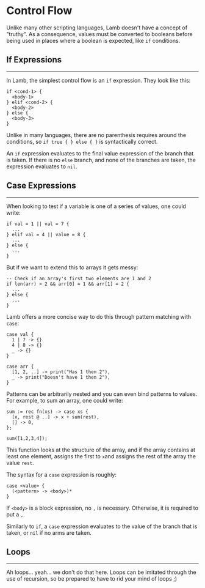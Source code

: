 # Control Flow

Unlike many other scripting languages, Lamb doesn't have a concept of "truthy". As a consequence, values must be converted to booleans before being used in places where a boolean is expected, like `if` conditions.

## If Expressions

---

In Lamb, the simplest control flow  is an `if` expression. They look like this:

```
if <cond-1> {
  <body-1>
} elif <cond-2> {
  <body-2>
} else {
  <body-3>
}
```

Unlike in many languages, there are no parenthesis requires around the conditions, so `if true { } else { }` is syntactically correct.

An `if` expression evaluates to the final value expression of the branch that is taken. If there is no `else` branch, and none of the branches are taken, the expression evaluates to `nil`. 

## Case Expressions

---

When looking to test if a variable is one of a series of values, one could write:

```
if val = 1 || val = 7 {
  ...
} elif val = 4 || value = 8 {
  ...
} else {
  ...
}
```

But if we want to extend this to arrays it gets messy:

```
-- Check if an array's first two elements are 1 and 2
if len(arr) > 2 && arr[0] = 1 && arr[1] = 2 {
  ...
} else {
  ...
}
```

Lamb offers a more concise way to do this through pattern matching with `case`:

```
case val {
  1 | 7 -> {}
  4 | 8 -> {}
  _ -> {}
}

case arr {
  [1, 2, ..] -> print("Has 1 then 2"),
  _ -> print("Doesn't have 1 then 2"),
}
```

Patterns can be arbitrarily nested and you can even bind patterns to values. For example, to sum an array, one could write:

```
sum := rec fn(xs) -> case xs {
  [x, rest @ ..] -> x + sum(rest),
  [] -> 0,
};

sum([1,2,3,4]);
```

This function looks at the structure of the array, and if the array contains at least one element, assigns the first to `x`and assigns the rest of the array the value `rest`.

The syntax for a `case` expression is roughly:

```
case <value> {
  (<pattern> -> <body>)*
}
```

If `<body>` is a block expression, no `,` is necessary. Otherwise, it is required to put a `,`.

Similarly to `if`, a `case` expression evaluates to the value of the branch that is taken, or `nil` if no arms are taken.

## Loops

---

Ah loops... yeah... we don't do that here. Loops can be imitated through the use of recursion, so be prepared to have to rid your mind of loops ;)
